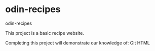 # odin-recipes
odin-recipes

This project is a basic recipe website.

Completing this project will demonstrate our knowledge of:
Git
HTML




